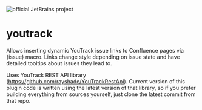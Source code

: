 ![official JetBrains project](http://jb.gg/badges/official-flat-square.svg)

youtrack
==========================

Allows inserting dynamic YouTrack issue links to Confluence pages via {issue} macro. 
Links change style depending on issue state and have detailed tooltips about issues they lead to. 

Uses YouTrack REST API library (https://github.com/rayshade/YouTrackRestApi). Current version of this plugin code is written using the latest version of that library, so if you prefer building everything from sources yourself, just clone the latest commit from that repo.
